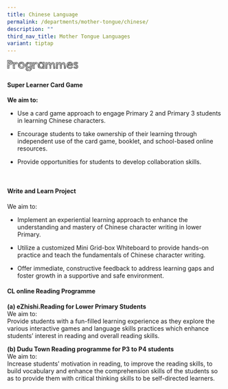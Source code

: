 ```yaml
---
title: Chinese Language
permalink: /departments/mother-tongue/chinese/
description: ""
third_nav_title: Mother Tongue Languages
variant: tiptap
---
```

<div class="isomer-image-wrapper">
<img style="width:33%" height="auto" width="100%" src="/images/programmes.png">
</div>
<h4>Super Learner Card Game</h4>
<p><strong>We aim to:</strong>
</p>
<ul>
<li>
<p>Use a card game approach to engage Primary 2 and Primary 3 students in
learning Chinese characters.</p>
</li>
<li>
<p>Encourage students to take ownership of their learning through independent
use of the card game, booklet, and school-based online resources.</p>
</li>
<li>
<p>Provide opportunities for students to develop collaboration skills.</p>
</li>
</ul>
<p></p>
<p></p>
<p></p>
<p></p>
<p></p>
<p>
<br>
</p>
<h4>Write and Learn Project</h4>
<p>We aim to:</p>
<ul>
<li>
<p>Implement an experiential learning approach to enhance the understanding
and mastery of Chinese character writing in lower Primary.</p>
</li>
<li>
<p>Utilize a customized Mini Grid-box Whiteboard to provide hands-on practice
and teach the fundamentals of Chinese character writing.</p>
</li>
<li>
<p>Offer immediate, constructive feedback to address learning gaps and foster
growth in a supportive and safe environment.</p>
</li>
</ul>
<h4>CL online Reading Programme</h4>
<p><strong>(a) eZhishi.Reading for Lower Primary Students<br></strong> We
aim to:
<br>Provide students with a fun-filled learning experience as they explore
the various interactive games and language skills practices which enhance
students’ interest in reading and overall reading skills.</p>
<p><strong>(b) Dudu Town Reading programme for P3 to P4 students<br></strong> We
aim to:
<br>Increase students’ motivation in reading, to improve the reading skills,
to build vocabulary and enhance the comprehension skills of the students
so as to provide them with critical thinking skills to be self-directed
learners.</p>
<p>
<br>
</p>
<p></p>